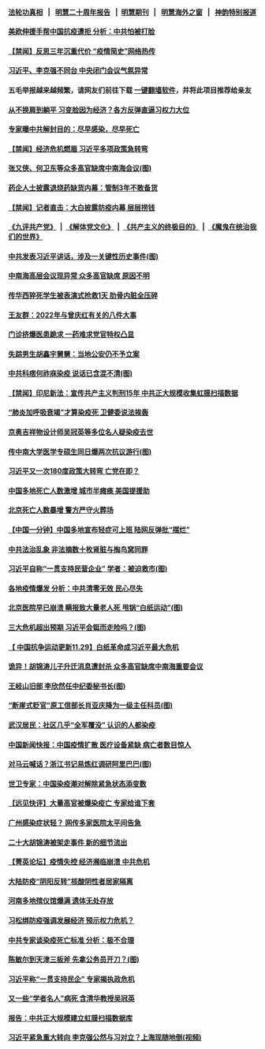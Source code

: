 #### [法轮功真相](https://github.com/gfw-breaker/truth/blob/master/README.md?t=0) &nbsp;&nbsp;|&nbsp;&nbsp; [明慧二十周年报告](https://github.com/gfw-breaker/mh-reports/blob/master/README.md?t=0) &nbsp;&nbsp;|&nbsp;&nbsp;[明慧期刊](https://github.com/gfw-breaker/mh-qikan) &nbsp;&nbsp;|&nbsp;&nbsp; [明慧海外之窗](https://github.com/gfw-breaker/mh-news/blob/master/README.md?t=0) &nbsp;&nbsp;|&nbsp;&nbsp; [神韵特别报道](https://github.com/gfw-breaker/mh-news/blob/master/shenyun.md?t=0)
#### [ 美欧伸援手帮中国抗疫遭拒 分析：中共怕被打脸](https://github.com/gfw-breaker/banned-news1/blob/master/pages/prog204/a103602666.md)
#### [ 【禁闻】反思三年沉重代价 “疫情简史”网络热传](https://github.com/gfw-breaker/banned-news1/blob/master/pages/prog204/a103602676.md)
#### [ 习近平、李克强不同台 中央闭门会议气氛异常](https://github.com/gfw-breaker/banned-news1/blob/master/pages/prog204/a103603229.md)
#### 五毛举报越来越频繁，请网友们前往下载 [一键翻墙软件](https://github.com/gfw-breaker/ssr-accounts)，并将此项目推荐给亲友
#### [ 从不换肩到躺平 习变脸因为经济？各方反弹直逼习权力大位](https://github.com/gfw-breaker/banned-news1/blob/master/pages/prog204/a103603235.md)
#### [ 专家曝中共解封目的：尽早感染，尽早死亡](https://github.com/gfw-breaker/banned-news1/blob/master/pages/prog204/a103603270.md)
#### [ 【禁闻】经济危机燃眉 习近平多项政策急转弯](https://github.com/gfw-breaker/banned-news1/blob/master/pages/prog204/a103602675.md)
#### [ 张又侠、何卫东等众多高官缺席中南海会议(图)](https://github.com/gfw-breaker/banned-news1/blob/master/pages/p2/1024553.md)
#### [ 药企人士披露退烧药缺货内幕：管制3年不敢备货](https://github.com/gfw-breaker/banned-news1/blob/master/pages/prog204/a103602974.md)
#### [ 【禁闻】记者直击：大白披露防疫内幕 层层捞钱](https://github.com/gfw-breaker/banned-news1/blob/master/pages/prog204/a103602681.md)
#### [《九评共产党》](https://github.com/begood0513/9ping.md/blob/master/README.md) &nbsp;|&nbsp; [《解体党文化》](../../../../jtdwh.md/blob/master/README.md)  &nbsp;|&nbsp; [《共产主义的终极目的》](../../../../gczydzjmd.md/blob/master/README.md) &nbsp;|&nbsp; [《魔鬼在统治我们的世界》](../../../../mgztzwmdsj.md/blob/master/README.md) 
#### [ 中共发表习近平讲话，涉及一关键性历史事件(图)](https://github.com/gfw-breaker/banned-news1/blob/master/pages/p2/1024531.md)
#### [ 中南海高层会议现异常 众多高官缺席 原因不明](https://github.com/gfw-breaker/banned-news1/blob/master/pages/prog204/a103602398.md)
#### [ 传华西猝死学生被表演式抢救1天 肋骨内脏全压碎](https://github.com/gfw-breaker/banned-news1/blob/master/pages/prog204/a103602648.md)
#### [ 王友群：2022年与曾庆红有关的八件大事](https://github.com/gfw-breaker/banned-news1/blob/master/pages/nsc413/n13888603.md)
#### [ 门诊挤爆医患跪求 一药难求党官特权凸显](https://github.com/gfw-breaker/banned-news1/blob/master/pages/prog204/a103603082.md)
#### [ 失踪男生胡鑫宇舅舅：当地公安仍不予立案](https://github.com/gfw-breaker/banned-news1/blob/master/pages/prog204/a103602623.md)
#### [ 中共科痞何祚庥染疫 说话已含混不清(图)](https://github.com/gfw-breaker/banned-news1/blob/master/pages/p2/1024539.md)
#### [ 【禁闻】印尼新法：宣传共产主义判刑15年 中共正大规模收集虹膜扫描数据](https://github.com/gfw-breaker/banned-news1/blob/master/pages/prog204/a103602669.md)
#### [ “肺炎加呼吸衰竭”才算染疫死 卫健委说法挨轰](https://github.com/gfw-breaker/banned-news1/blob/master/pages/prog204/a103602827.md)
#### [ 京奥吉祥物设计师吴冠英等多位名人疑染疫去世](https://github.com/gfw-breaker/banned-news1/blob/master/pages/prog204/a103602929.md)
#### [ 传中南大学医学专硕生同日爆两次抗议游行(图)](https://github.com/gfw-breaker/banned-news1/blob/master/pages/p1/1024567.md)
#### [ 习近平又一次180度政策大转弯 亡党在即？](https://github.com/gfw-breaker/banned-news1/blob/master/pages/soh5/680919.md)
#### [ 中国多地死亡人数激增 城市半瘫痪 美国提援助](https://github.com/gfw-breaker/banned-news1/blob/master/pages/prog204/a103603222.md)
#### [ 北京死亡人数暴增 警方严守火葬场](https://github.com/gfw-breaker/banned-news1/blob/master/pages/prog204/a103602539.md)
#### [ 【中国一分钟】中国多地宣布轻症可上班 陆网反弹批“摆烂”](https://github.com/gfw-breaker/banned-news1/blob/master/pages/prog204/a103603220.md)
#### [ 中共法治乱象 非法摘数十枚肾脏与掏鸟窝同罪](https://github.com/gfw-breaker/banned-news1/blob/master/pages/prog204/a103601888.md)
#### [ 习近平自称“一贯支持民营企业” 学者：被迫救市(图)](https://github.com/gfw-breaker/banned-news1/blob/master/pages/p2/1024520.md)
#### [ 各地疫情爆发 分析：中共清零无效 民心尽失](https://github.com/gfw-breaker/banned-news1/blob/master/pages/nf4514/n13888470.md)
#### [ 北京医院早已崩溃 瞒报致大量老人死 甩锅“白纸运动”(图)](https://github.com/gfw-breaker/banned-news1/blob/master/pages/p1/1024550.md)
#### [ 三大危机超出预期 习近平会铤而走险吗？(图)](https://github.com/gfw-breaker/banned-news1/blob/master/pages/p2/1024604.md)
#### [ 【 中国抗争运动更新11.29】白纸革命成习近平最大危机](https://github.com/gfw-breaker/banned-news1/blob/master/pages/prog204/a103586163.md)
#### [ 诡异！胡锦涛儿子升迁消息遭封杀 众多高官缺席中南海重要会议](https://github.com/gfw-breaker/banned-news1/blob/master/pages/soh5/680976.md)
#### [ 王岐山旧部 李欣然任中纪委秘书长(图)](https://github.com/gfw-breaker/banned-news1/blob/master/pages/p2/1024489.md)
#### [ “断崖式贬官”原工信部长肖亚庆降为一级主任科员(图)](https://github.com/gfw-breaker/banned-news1/blob/master/pages/p2/1024472.md)
#### [ 武汉居民：社区几乎“全军覆没” 认识的人都染疫](https://github.com/gfw-breaker/banned-news1/blob/master/pages/prog204/a103603324.md)
#### [ 中国新闻快报：中国疫情扩散 医疗设备紧缺 病亡者数目惊人](https://github.com/gfw-breaker/banned-news1/blob/master/pages/prog204/a103603223.md)
#### [ 对马云喊话？浙江书记易炼红调研阿里巴巴(图)](https://github.com/gfw-breaker/banned-news1/blob/master/pages/p2/1024449.md)
#### [ 世卫专家：中国染疫潮对解除紧急状态添变数](https://github.com/gfw-breaker/banned-news1/blob/master/pages/nsc413/n13888628.md)
#### [ 【远见快评】大量高官被爆染疫亡 专家给谁下套](https://github.com/gfw-breaker/banned-news1/blob/master/pages/nsc413/n13888558.md)
#### [ 广州感染症状轻？ 网传多家医院太平间告急](https://github.com/gfw-breaker/banned-news1/blob/master/pages/prog204/a103602885.md)
#### [ 二十大胡锦涛被架走事件 新的细节流出](https://github.com/gfw-breaker/banned-news1/blob/master/pages/prog204/a103571309.md)
#### [ 【菁英论坛】疫情失控 经济濒临崩溃 中共危机](https://github.com/gfw-breaker/banned-news1/blob/master/pages/nsc413/n13888408.md)
#### [ 大陆防疫“阴阳反转”核酸阴性者居家隔离](https://github.com/gfw-breaker/banned-news1/blob/master/pages/nsc413/n13888470.md)
#### [ 河南多地殡仪馆爆满 遗体无处存放](https://github.com/gfw-breaker/banned-news1/blob/master/pages/prog204/a103602537.md)
#### [ 习松绑防疫强调发展经济 预示权力危机？](https://github.com/gfw-breaker/banned-news1/blob/master/pages/nsc413/n13888201.md)
#### [ 中共专家谈染疫死亡标准 分析：极不合理](https://github.com/gfw-breaker/banned-news1/blob/master/pages/nsc413/n13888482.md)
#### [ 陈敏尔到天津三板斧 先拿公务员开刀？(图)](https://github.com/gfw-breaker/banned-news1/blob/master/pages/p2/1024396.md)
#### [ 习近平称“一贯支持民企” 专家揭执政危机](https://github.com/gfw-breaker/banned-news1/blob/master/pages/prog204/a103602459.md)
#### [ 又一些“学者名人”病死 含清华教授吴冠英](https://github.com/gfw-breaker/banned-news1/blob/master/pages/nsc413/n13888436.md)
#### [ 报告：中共正大规模建立虹膜扫描数据库](https://github.com/gfw-breaker/banned-news1/blob/master/pages/prog204/a103602483.md)
#### [ 习近平紧急重大转向 李克强公然与习对立？上海现随地倒(视频)](https://github.com/gfw-breaker/banned-news1/blob/master/pages/p2/1024473.md)
